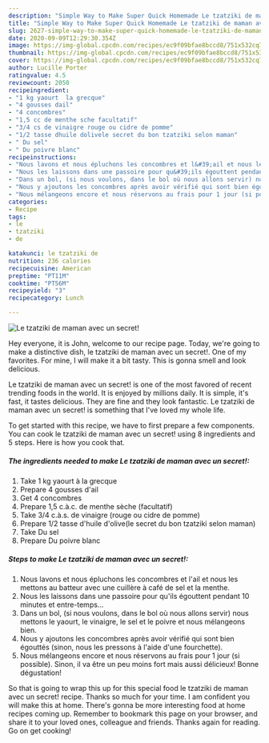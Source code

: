 ```yaml
---
description: "Simple Way to Make Super Quick Homemade Le tzatziki de maman avec un secret!"
title: "Simple Way to Make Super Quick Homemade Le tzatziki de maman avec un secret!"
slug: 2627-simple-way-to-make-super-quick-homemade-le-tzatziki-de-maman-avec-un-secret
date: 2020-09-09T12:29:30.354Z
image: https://img-global.cpcdn.com/recipes/ec9f09bfae8bccd8/751x532cq70/le-tzatziki-de-maman-avec-un-secret-photo-principale-de-la-recette.jpg
thumbnail: https://img-global.cpcdn.com/recipes/ec9f09bfae8bccd8/751x532cq70/le-tzatziki-de-maman-avec-un-secret-photo-principale-de-la-recette.jpg
cover: https://img-global.cpcdn.com/recipes/ec9f09bfae8bccd8/751x532cq70/le-tzatziki-de-maman-avec-un-secret-photo-principale-de-la-recette.jpg
author: Lucille Porter
ratingvalue: 4.5
reviewcount: 2050
recipeingredient:
- "1 kg yaourt  la grecque"
- "4 gousses dail"
- "4 concombres"
- "1,5 cc de menthe sche facultatif"
- "3/4 cs de vinaigre rouge ou cidre de pomme"
- "1/2 tasse dhuile dolivele secret du bon tzatziki selon maman"
- " Du sel"
- " Du poivre blanc"
recipeinstructions:
- "Nous lavons et nous épluchons les concombres et l&#39;ail et nous les mettons au batteur avec une cuillère à café de sel et la menthe."
- "Nous les laissons dans une passoire pour qu&#39;ils égouttent pendant 10 minutes et entre-temps..."
- "Dans un bol, (si nous voulons, dans le bol où nous allons servir) nous mettons le yaourt, le vinaigre, le sel et le poivre et nous mélangeons bien."
- "Nous y ajoutons les concombres après avoir vérifié qui sont bien égouttés (sinon, nous les pressons à l&#39;aide d&#39;une fourchette)."
- "Nous mélangeons encore et nous réservons au frais pour 1 jour (si possible). Sinon, il va être un peu moins fort mais aussi délicieux! Bonne dégustation!"
categories:
- Recipe
tags:
- le
- tzatziki
- de

katakunci: le tzatziki de 
nutrition: 236 calories
recipecuisine: American
preptime: "PT11M"
cooktime: "PT56M"
recipeyield: "3"
recipecategory: Lunch

---
```



![Le tzatziki de maman avec un secret!](https://img-global.cpcdn.com/recipes/ec9f09bfae8bccd8/751x532cq70/le-tzatziki-de-maman-avec-un-secret-photo-principale-de-la-recette.jpg)

Hey everyone, it is John, welcome to our recipe page. Today, we're going to make a distinctive dish, le tzatziki de maman avec un secret!. One of my favorites. For mine, I will make it a bit tasty. This is gonna smell and look delicious.

Le tzatziki de maman avec un secret! is one of the most favored of recent trending foods in the world. It is enjoyed by millions daily. It is simple, it's fast, it tastes delicious. They are fine and they look fantastic. Le tzatziki de maman avec un secret! is something that I've loved my whole life.




To get started with this recipe, we have to first prepare a few components. You can cook le tzatziki de maman avec un secret! using 8 ingredients and 5 steps. Here is how you cook that.

<!--inarticleads1-->

##### The ingredients needed to make Le tzatziki de maman avec un secret!:

1. Take 1 kg yaourt à la grecque
1. Prepare 4 gousses d&#39;ail
1. Get 4 concombres
1. Prepare 1,5 c.à.c. de menthe sèche (facultatif)
1. Take 3/4 c.à.s. de vinaigre (rouge ou cidre de pomme)
1. Prepare 1/2 tasse d&#39;huile d&#39;olive(le secret du bon tzatziki selon maman)
1. Take  Du sel
1. Prepare  Du poivre blanc




<!--inarticleads2-->

##### Steps to make Le tzatziki de maman avec un secret!:

1. Nous lavons et nous épluchons les concombres et l&#39;ail et nous les mettons au batteur avec une cuillère à café de sel et la menthe.
1. Nous les laissons dans une passoire pour qu&#39;ils égouttent pendant 10 minutes et entre-temps...
1. Dans un bol, (si nous voulons, dans le bol où nous allons servir) nous mettons le yaourt, le vinaigre, le sel et le poivre et nous mélangeons bien.
1. Nous y ajoutons les concombres après avoir vérifié qui sont bien égouttés (sinon, nous les pressons à l&#39;aide d&#39;une fourchette).
1. Nous mélangeons encore et nous réservons au frais pour 1 jour (si possible). Sinon, il va être un peu moins fort mais aussi délicieux! Bonne dégustation!




So that is going to wrap this up for this special food le tzatziki de maman avec un secret! recipe. Thanks so much for your time. I am confident you will make this at home. There's gonna be more interesting food at home recipes coming up. Remember to bookmark this page on your browser, and share it to your loved ones, colleague and friends. Thanks again for reading. Go on get cooking!
